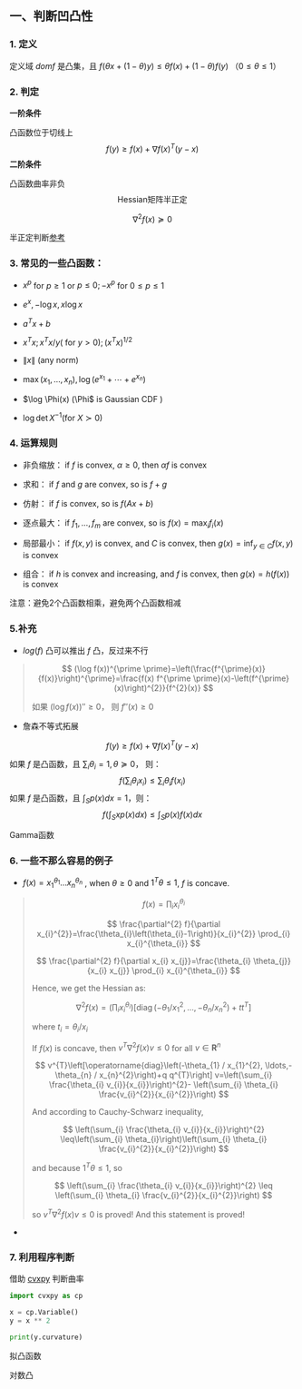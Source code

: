## 一、判断凹凸性



### 1. 定义

定义域 $dom f$ 是凸集，且 $f(\theta x+(1-\theta) y) \leqslant \theta f(x)+(1-\theta) f(y)$ $（0\leq \theta \leq 1）$



### 2. 判定

**一阶条件**

凸函数位于切线上
$$
f(y) \geqslant f(x)+\nabla f(x)^{T}(y-x)
$$
**二阶条件**

凸函数曲率非负
$$
\text{Hessian矩阵半正定}
$$

$$
\nabla^{2} f(x) \succeq 0
$$

半正定判断[参考]()



### 3. 常见的一些凸函数：

- $x^{p}$ for $p \geq 1$ or $p \leq 0 ;-x^{p}$ for $0 \leq p \leq 1$

- $e^{x},-\log x, x \log x$

- $a^{T} x+b$

- $x^{T} x ; x^{T} x / y(\text { for } y>0) ;\left(x^{T} x\right)^{1 / 2}$

- $\|x\|$ (any norm)

- $\max \left(x_{1}, \ldots, x_{n}\right), \log \left(e^{x_{1}}+\cdots+e^{x_{n}}\right)$

- $\log \Phi(x) $($\Phi$ is Gaussian CDF )

- $\log \operatorname{det} X^{-1}(\text {for } X \succ 0)$

  

### 4. 运算规则

- 非负缩放： if $f$ is convex, $\alpha \geq 0,$ then $\alpha f$ is convex

- 求和： if $f$ and $g$ are convex, so is $f+g$
- 仿射： if $f$ is convex, so is $f(A x+b)$
- 逐点最大： if $f_{1}, \ldots, f_{m}$ are convex, so is $f(x)=\max _{i} f_{i}(x)$
- 局部最小： if $f(x, y)$ is convex, and $C$ is convex, then $g(x)=\inf _{y \in C} f(x, y)$ is convex
- 组合： if $h$ is convex and increasing, and $f$ is convex, then $g(x)=h(f(x))$ is convex

注意：避免2个凸函数相乘，避免两个凸函数相减



### 5.补充

- $log(f)$ 凸可以推出 $f$ 凸，反过来不行

> $$
> (\log f(x))^{\prime \prime}=\left(\frac{f^{\prime}(x)}{f(x)}\right)^{\prime}=\frac{f(x) f^{\prime \prime}(x)-\left(f^{\prime}(x)\right)^{2}}{f^{2}(x)}
> $$
>
> 如果 $(\log f(x))'' \geq 0$， 则 $f''(x) \geq 0$ 



- 詹森不等式拓展

$$
f(y) \geqslant f(x)+\nabla f(x)^{T}(y-x)
$$

如果 $f$ 是凸函数，且 $\sum_{i} \theta_{i}=1, \theta \succeq 0$， 则：
$$
f\left(\sum_{i} \theta_{i} x_{i}\right) \leq \sum_{i} \theta_{i} f\left(x_{i}\right)
$$
如果 $f$ 是凸函数，且 $\int_{S} p(x) d x=1$，则：
$$
f\left(\int_{S} x p(x) d x\right) \leq \int_{S} p(x) f(x) d x
$$






Gamma函数

### 6.  一些不那么容易的例子

- $f(x)=x_{1}^{\theta_{1}} \ldots x_{n}^{\theta_{n}}$ , when $\theta \geq 0$ and $1^T \theta \leq 1$, $f$ is concave.

>
> $$
> f(x)=\prod_{i} x_{i}^{\theta_{i}}
> $$
>
> $$
> \frac{\partial^{2} f}{\partial x_{i}^{2}}=\frac{\theta_{i}\left(\theta_{i}-1\right)}{x_{i}^{2}} \prod_{i} x_{i}^{\theta_{i}}
> $$
>
> $$
> \frac{\partial^{2} f}{\partial x_{i} x_{j}}=\frac{\theta_{i} \theta_{j}}{x_{i} x_{j}} \prod_{i} x_{i}^{\theta_{i}}
> $$
>
> Hence, we get the Hessian as:
>
> $$
>\nabla^{2} f(x)=\left(\prod_{i} x_{i}^{\theta_{i}}\right)\left[\operatorname{diag}\left(-\theta_{1} / x_{1}^{2}, \ldots,-\theta_{n} / x_{n}^{2}\right)+t t^{T}\right]
> $$
> 
> where $t_i = \theta_i / x_i$
>
> If $f(x)$ is concave, then $v^{T} \nabla^{2} f(x) v \leq 0$ for all $v \in \mathbf{R}^{n}$ 
>
> $$
>v^{T}\left[\operatorname{diag}\left(-\theta_{1} / x_{1}^{2}, \ldots,-\theta_{n} / x_{n}^{2}\right)+q q^{T}\right] v=\left(\sum_{i} \frac{\theta_{i} v_{i}}{x_{i}}\right)^{2}- \left(\sum_{i} \theta_{i} \frac{v_{i}^{2}}{x_{i}^{2}}\right)
> $$
> 
> And according to Cauchy-Schwarz inequality, 
>
> $$
>\left(\sum_{i} \frac{\theta_{i} v_{i}}{x_{i}}\right)^{2} \leq\left(\sum_{i} \theta_{i}\right)\left(\sum_{i} \theta_{i} \frac{v_{i}^{2}}{x_{i}^{2}}\right)
> $$
> 
> and because $1^T\theta \leq 1$, so 
>
> $$
>\left(\sum_{i} \frac{\theta_{i} v_{i}}{x_{i}}\right)^{2} \leq \left(\sum_{i} \theta_{i} \frac{v_{i}^{2}}{x_{i}^{2}}\right)
> $$
> 
> so $v^{T} \nabla^{2} f(x) v \leq 0$ is proved! And this statement is proved!



- 

### 7. 利用程序判断

借助 [cvxpy](https://www.cvxpy.org/index.html) 判断曲率

```python
import cvxpy as cp

x = cp.Variable()
y = x ** 2

print(y.curvature)
```





拟凸函数

对数凸

